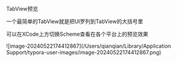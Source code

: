 TabView预览

一个最简单的TabView就是把UI罗列到TabView的大括号里

可以在XCode上方切换Scheme查看在各个平台上的预览效果

![image-20240522174412867](/Users/qianqian/Library/Application Support/typora-user-images/image-20240522174412867.png)
